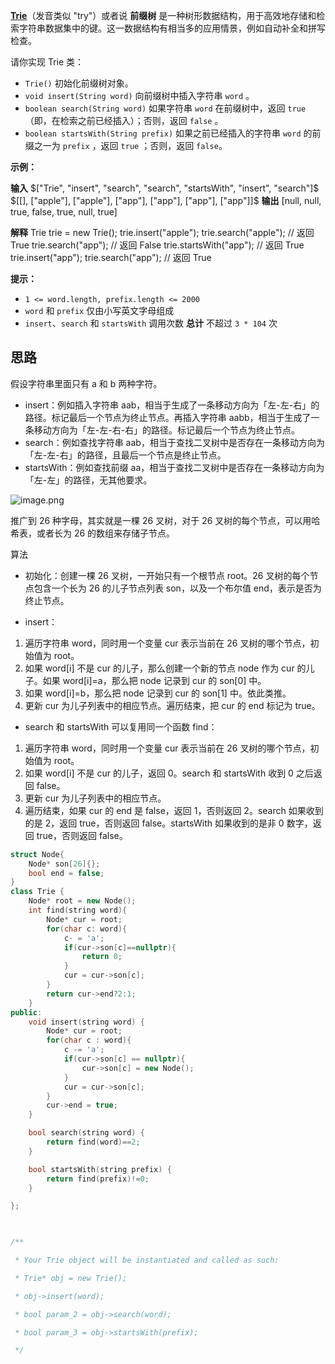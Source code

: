 **[Trie](https://baike.baidu.com/item/%E5%AD%97%E5%85%B8%E6%A0%91/9825209?fr=aladdin)**（发音类似 "try"）或者说 **前缀树** 是一种树形数据结构，用于高效地存储和检索字符串数据集中的键。这一数据结构有相当多的应用情景，例如自动补全和拼写检查。

请你实现 Trie 类：
- `Trie()` 初始化前缀树对象。
- `void insert(String word)` 向前缀树中插入字符串 `word` 。
- `boolean search(String word)` 如果字符串 `word` 在前缀树中，返回 `true`（即，在检索之前已经插入）；否则，返回 `false` 。
- `boolean startsWith(String prefix)` 如果之前已经插入的字符串 `word` 的前缀之一为 `prefix` ，返回 `true` ；否则，返回 `false`。

**示例：**

**输入**
$["Trie", "insert", "search", "search", "startsWith", "insert", "search"]$
$[[], ["apple"], ["apple"], ["app"], ["app"], ["app"], ["app"]]$
**输出**
[null, null, true, false, true, null, true]

**解释**
Trie trie = new Trie();
trie.insert("apple");
trie.search("apple");   // 返回 True
trie.search("app");     // 返回 False
trie.startsWith("app"); // 返回 True
trie.insert("app");
trie.search("app");     // 返回 True

**提示：**
- `1 <= word.length, prefix.length <= 2000`
- `word` 和 `prefix` 仅由小写英文字母组成
- `insert`、`search` 和 `startsWith` 调用次数 **总计** 不超过 `3 * 104` 次

## 思路

假设字符串里面只有 a 和 b 两种字符。
- insert：例如插入字符串 aab，相当于生成了一条移动方向为「左-左-右」的路径。标记最后一个节点为终止节点。再插入字符串 aabb，相当于生成了一条移动方向为「左-左-右-右」的路径。标记最后一个节点为终止节点。
- search：例如查找字符串 aab，相当于查找二叉树中是否存在一条移动方向为「左-左-右」的路径，且最后一个节点是终止节点。
- startsWith：例如查找前缀 aa，相当于查找二叉树中是否存在一条移动方向为「左-左」的路径，无其他要求。

![image.png](https://obsidian-1311563466.cos.ap-guangzhou.myqcloud.com/baguwen/20241216151547.png)

推广到 26 种字母，其实就是一棵 26 叉树，对于 26 叉树的每个节点，可以用哈希表，或者长为 26 的数组来存储子节点。

算法

- 初始化：创建一棵 26 叉树，一开始只有一个根节点 root。26 叉树的每个节点包含一个长为 26 的儿子节点列表 son，以及一个布尔值 end，表示是否为终止节点。

- insert：
1. 遍历字符串 word，同时用一个变量 cur 表示当前在 26 叉树的哪个节点，初始值为 root。
2. 如果 word[i] 不是 cur 的儿子，那么创建一个新的节点 node 作为 cur 的儿子。如果 word[i]=a，那么把 node 记录到 cur 的 son[0] 中。
3. 如果 word[i]=b，那么把 node 记录到 cur 的 son[1] 中。依此类推。
4. 更新 cur 为儿子列表中的相应节点。遍历结束，把 cur 的 end 标记为 true。

- search 和 startsWith 可以复用同一个函数 find：
1. 遍历字符串 word，同时用一个变量 cur 表示当前在 26 叉树的哪个节点，初始值为 root。
2. 如果 word[i] 不是 cur 的儿子，返回 0。search 和 startsWith 收到 0 之后返回 false。
3. 更新 cur 为儿子列表中的相应节点。
4. 遍历结束，如果 cur 的 end 是 false，返回 1，否则返回 2。search 如果收到的是 2，返回 true，否则返回 false。startsWith 如果收到的是非 0 数字，返回 true，否则返回 false。

```c++
struct Node{
	Node* son[26]{};
	bool end = false;
}
class Trie {
	Node* root = new Node();
	int find(string word){
		Node* cur = root;
		for(char c: word){
			c- = 'a';
			if(cur->son[c]==nullptr){
				return 0;
			}
			cur = cur->son[c];
		}
		return cur->end?2:1;
	}
public:
    void insert(string word) {
		Node* cur = root;
		for(char c : word){
			c -= 'a';
			if(cur->son[c] == nullptr){
				cur->son[c] = new Node();
			}
			cur = cur->son[c];
		}
		cur->end = true;
    }

    bool search(string word) {
		return find(word)==2;
    }

    bool startsWith(string prefix) {
		return find(prefix)!=0;
    }

};

  

/**

 * Your Trie object will be instantiated and called as such:

 * Trie* obj = new Trie();

 * obj->insert(word);

 * bool param_2 = obj->search(word);

 * bool param_3 = obj->startsWith(prefix);

 */
```